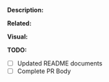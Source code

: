 **Description:** <!-- Quickly describe what you are solving and how -->

**Related:** <!-- Links to Related issues or documentation/references used for this change -->

**Visual:** <!-- Add a screenshot! -->

**TODO:**
 - [ ] Updated README documents
 - [ ] Complete PR Body
